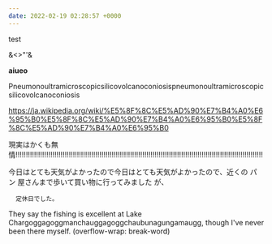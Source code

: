 ```yaml
---
date: 2022-02-19 02:28:57 +0000
---
```


test

&<>"'&amp;&#32;

<b>aiueo</b>

Pneumonoultramicroscopicsilicovolcanoconiosispneumonoultramicroscopicsilicovolcanoconiosis

https://ja.wikipedia.org/wiki/%E5%8F%8C%E5%AD%90%E7%B4%A0%E6%95%B0%E5%8F%8C%E5%AD%90%E7%B4%A0%E6%95%B0%E5%8F%8C%E5%AD%90%E7%B4%A0%E6%95%B0

現実はかくも無情!!!!!!!!!!!!!!!!!!!!!!!!!!!!!!!!!!!!!!!!!!!!!!!!!!!!!!!!!!!!!!!!!!!!!!!!!!!!!!!!!!!!!!!!!!!!!!!!!!!!!!!!!!!!!!!!!!!!!!!!!

今日はとても天気がよかったので今日はとても天気がよかったので、近くの    パン                        屋さんまで歩いて買い物に行ってみました
が、
    
      定休日でした。

They say the fishing is excellent at Lake Chargoggagoggmanchauggagoggchaubunagungamaugg, though I've never been there myself. (overflow-wrap: break-word)
